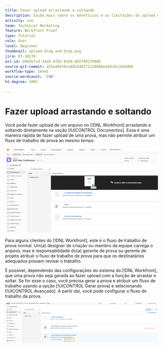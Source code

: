 ```yaml
---
title: Fazer upload arrastando e soltando
description: Saiba mais sobre os benefícios e as limitações do upload de arquivos no  [!DNL  Workfront]  usando a função arrastar e soltar.
activity: use
team: Technical Marketing
feature: Workfront Proof
type: Tutorial
role: User
level: Beginner
thumbnail: upload-drag-and-drop.png
jira: KT-10178
exl-id: b092b7cd-34e0-4fb5-9c69-db5709279460
source-git-commit: a25a49e59ca483246271214886ea4dc9c10e8d66
workflow-type: tm+mt
source-wordcount: '198'
ht-degree: 100%

---
```


# Fazer upload arrastando e soltando

Você pode fazer upload de um arquivo no [!DNL Workfront] arrastando e soltando diretamente na seção [!UICONTROL Documentos]. Essa é uma maneira rápida de fazer upload de uma prova, mas não permite atribuir um fluxo de trabalho de prova ao mesmo tempo.

![Uma imagem da área [!UICONTROL Documentos] em um projeto do [!DNL  Workfront] com o cursor sobre a lista de documentos e a mensagem [!UICONTROL Arraste e solte documentos aqui] visível.](assets/drag-and-drop-1.png)

Para alguns clientes do [!DNL Workfront], este é o fluxo de trabalho de prova normal. Um(a) designer de criação ou membro da equipe carrega o arquivo, mas é responsabilidade do(a) gerente de prova ou gerente de projeto atribuir o fluxo de trabalho de prova para que os destinatários adequados possam revisar o trabalho.

É possível, dependendo das configurações do sistema do [!DNL Workfront], que uma prova não seja gerada ao fazer upload com a função de arrastar e soltar. Se for esse o caso, você precisa gerar a prova e atribuir um fluxo de trabalho usando a opção [!UICONTROL Gerar prova] e selecionando [!UICONTROL Avançado]. A partir daí, você pode configurar o fluxo de trabalho da prova.

![Uma imagem da área [!UICONTROL Documentos] em um projeto do [!DNL  Workfront] com a opção [!UICONTROL Gerar prova] destacada.](assets/drag-and-drop-2.png)
